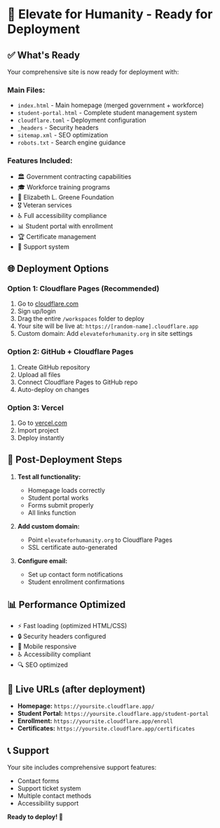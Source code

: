 # 🚀 Elevate for Humanity - Ready for Deployment

## ✅ What's Ready

Your comprehensive site is now ready for deployment with:

### **Main Files:**
- `index.html` - Main homepage (merged government + workforce)
- `student-portal.html` - Complete student management system
- `cloudflare.toml` - Deployment configuration
- `_headers` - Security headers
- `sitemap.xml` - SEO optimization
- `robots.txt` - Search engine guidance

### **Features Included:**
- 🏛️ Government contracting capabilities
- 🎓 Workforce training programs  
- 💜 Elizabeth L. Greene Foundation
- 🎖️ Veteran services
- ♿ Full accessibility compliance
- 📊 Student portal with enrollment
- 🏆 Certificate management
- 💬 Support system

## 🌐 Deployment Options

### **Option 1: Cloudflare Pages (Recommended)**
1. Go to [cloudflare.com](https://cloudflare.com)
2. Sign up/login
3. Drag the entire `/workspaces` folder to deploy
4. Your site will be live at: `https://[random-name].cloudflare.app`
5. Custom domain: Add `elevateforhumanity.org` in site settings

### **Option 2: GitHub + Cloudflare Pages**
1. Create GitHub repository
2. Upload all files
3. Connect Cloudflare Pages to GitHub repo
4. Auto-deploy on changes

### **Option 3: Vercel**
1. Go to [vercel.com](https://vercel.com)
2. Import project
3. Deploy instantly

## 🔧 Post-Deployment Steps

1. **Test all functionality:**
   - Homepage loads correctly
   - Student portal works
   - Forms submit properly
   - All links function

2. **Add custom domain:**
   - Point `elevateforhumanity.org` to Cloudflare Pages
   - SSL certificate auto-generated

3. **Configure email:**
   - Set up contact form notifications
   - Student enrollment confirmations

## 📊 Performance Optimized

- ⚡ Fast loading (optimized HTML/CSS)
- 🔒 Security headers configured
- 📱 Mobile responsive
- ♿ Accessibility compliant
- 🔍 SEO optimized

## 🎯 Live URLs (after deployment)

- **Homepage:** `https://yoursite.cloudflare.app/`
- **Student Portal:** `https://yoursite.cloudflare.app/student-portal`
- **Enrollment:** `https://yoursite.cloudflare.app/enroll`
- **Certificates:** `https://yoursite.cloudflare.app/certificates`

## 📞 Support

Your site includes comprehensive support features:
- Contact forms
- Support ticket system
- Multiple contact methods
- Accessibility support

**Ready to deploy! 🚀**